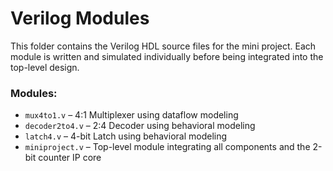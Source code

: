 # Verilog Modules

This folder contains the Verilog HDL source files for the mini project. Each module is written and simulated individually before being integrated into the top-level design.

### Modules:

- `mux4to1.v` – 4:1 Multiplexer using dataflow modeling
- `decoder2to4.v` – 2:4 Decoder using behavioral modeling
- `latch4.v` – 4-bit Latch using behavioral modeling
- `miniproject.v` – Top-level module integrating all components and the 2-bit counter IP core

